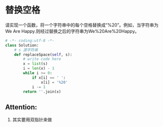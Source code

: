 # 替换空格

请实现一个函数，将一个字符串中的每个空格替换成“%20”。例如，当字符串为We Are Happy.则经过替换之后的字符串为We%20Are%20Happy。

```python
# -*- coding:utf-8 -*-
class Solution:
    # s 源字符串
    def replaceSpace(self, s):
        # write code here
        x = list(s)
        i = len(x) - 1
        while i >= 0:
            if x[i] == ' ':
                x[i] = '%20'
            i -= 1
        return ''.join(x)
```

## Attention:
1. 其实要用双指针来做